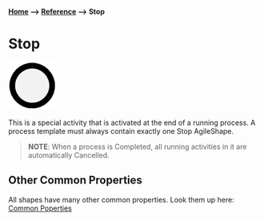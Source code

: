 __[Home](/) --> [Reference](/ref) --> Stop__

# Stop

![Stop](media/Stop.png)

This is a special activity that is activated at the end of a running process. 
A process template must always contain exactly one Stop AgileShape.

> **NOTE**: When a process is Completed, all running activities in it are
> automatically Cancelled.

## Other Common Properties
All shapes have many other common properties. Look them up here: [Common Poperties](common/README.md)

